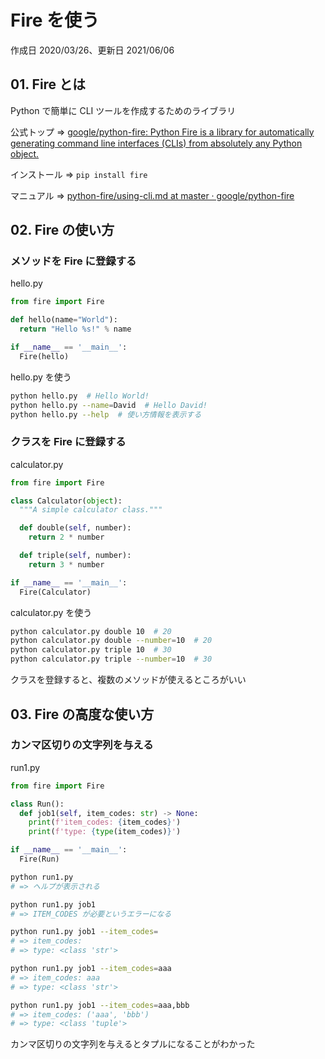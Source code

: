# Fire を使う

作成日 2020/03/26、更新日 2021/06/06

## 01. Fire とは

Python で簡単に CLI ツールを作成するためのライブラリ

公式トップ => [google/python\-fire: Python Fire is a library for automatically generating command line interfaces \(CLIs\) from absolutely any Python object\.](https://github.com/google/python-fire)

インストール => `pip install fire`

マニュアル => [python\-fire/using\-cli\.md at master · google/python\-fire](https://github.com/google/python-fire/blob/master/docs/using-cli.md)

## 02. Fire の使い方

### メソッドを Fire に登録する

hello.py

```python
from fire import Fire

def hello(name="World"):
  return "Hello %s!" % name

if __name__ == '__main__':
  Fire(hello)
```

hello.py を使う

```bash
python hello.py  # Hello World!
python hello.py --name=David  # Hello David!
python hello.py --help  # 使い方情報を表示する
```

### クラスを Fire に登録する

calculator.py

```python
from fire import Fire

class Calculator(object):
  """A simple calculator class."""

  def double(self, number):
    return 2 * number

  def triple(self, number):
    return 3 * number

if __name__ == '__main__':
  Fire(Calculator)
```

calculator.py を使う

```bash
python calculator.py double 10  # 20
python calculator.py double --number=10  # 20
python calculator.py triple 10  # 30
python calculator.py triple --number=10  # 30
```

クラスを登録すると、複数のメソッドが使えるところがいい

## 03. Fire の高度な使い方

### カンマ区切りの文字列を与える

run1.py

```python
from fire import Fire

class Run():
  def job1(self, item_codes: str) -> None:
    print(f'item_codes: {item_codes}') 
    print(f'type: {type(item_codes)}')

if __name__ == '__main__':
  Fire(Run)
```

```bash
python run1.py 
# => ヘルプが表示される

python run1.py job1
# => ITEM_CODES が必要というエラーになる

python run1.py job1 --item_codes=
# => item_codes:
# => type: <class 'str'>

python run1.py job1 --item_codes=aaa
# => item_codes: aaa
# => type: <class 'str'>

python run1.py job1 --item_codes=aaa,bbb
# => item_codes: ('aaa', 'bbb')
# => type: <class 'tuple'>
```

カンマ区切りの文字列を与えるとタプルになることがわかった
